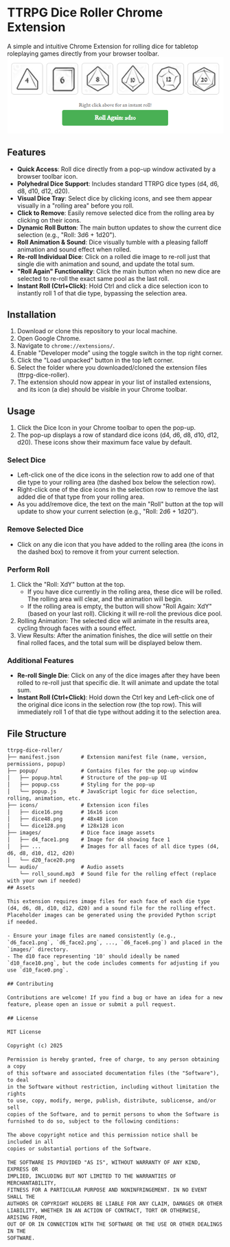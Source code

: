 # TTRPG Dice Roller Chrome Extension

A simple and intuitive Chrome Extension for rolling dice for tabletop roleplaying games directly from your browser toolbar.
![Example of the User Interface](UI_example.png)

## Features

- **Quick Access**: Roll dice directly from a pop-up window activated by a browser toolbar icon.
- **Polyhedral Dice Support**: Includes standard TTRPG dice types (d4, d6, d8, d10, d12, d20).
- **Visual Dice Tray**: Select dice by clicking icons, and see them appear visually in a "rolling area" before you roll.
- **Click to Remove**: Easily remove selected dice from the rolling area by clicking on their icons.
- **Dynamic Roll Button**: The main button updates to show the current dice selection (e.g., "Roll: 3d6 + 1d20").
- **Roll Animation & Sound**: Dice visually tumble with a pleasing falloff animation and sound effect when rolled.
- **Re-roll Individual Dice**: Click on a rolled die image to re-roll just that single die with animation and sound, and update the total sum.
- **"Roll Again" Functionality**: Click the main button when no new dice are selected to re-roll the exact same pool as the last roll.
- **Instant Roll (Ctrl+Click)**: Hold Ctrl and click a dice selection icon to instantly roll 1 of that die type, bypassing the selection area.

## Installation

1. Download or clone this repository to your local machine.
2. Open Google Chrome.
3. Navigate to `chrome://extensions/`.
4. Enable "Developer mode" using the toggle switch in the top right corner.
5. Click the "Load unpacked" button in the top left corner.
6. Select the folder where you downloaded/cloned the extension files (ttrpg-dice-roller).
7. The extension should now appear in your list of installed extensions, and its icon (a die) should be visible in your Chrome toolbar.

## Usage

1. Click the Dice Icon in your Chrome toolbar to open the pop-up.
2. The pop-up displays a row of standard dice icons (d4, d6, d8, d10, d12, d20). These icons show their maximum face value by default.

### Select Dice
- Left-click one of the dice icons in the selection row to add one of that die type to your rolling area (the dashed box below the selection row).
- Right-click one of the dice icons in the selection row to remove the last added die of that type from your rolling area.
- As you add/remove dice, the text on the main "Roll" button at the top will update to show your current selection (e.g., "Roll: 2d6 + 1d20").

### Remove Selected Dice
- Click on any die icon that you have added to the rolling area (the icons in the dashed box) to remove it from your current selection.

### Perform Roll
1. Click the "Roll: XdY" button at the top.
   - If you have dice currently in the rolling area, these dice will be rolled. The rolling area will clear, and the animation will begin.
   - If the rolling area is empty, the button will show "Roll Again: XdY" (based on your last roll). Clicking it will re-roll the previous dice pool.
2. Rolling Animation: The selected dice will animate in the results area, cycling through faces with a sound effect.
3. View Results: After the animation finishes, the dice will settle on their final rolled faces, and the total sum will be displayed below them.

### Additional Features
- **Re-roll Single Die**: Click on any of the dice images after they have been rolled to re-roll just that specific die. It will animate and update the total sum.
- **Instant Roll (Ctrl+Click)**: Hold down the Ctrl key and Left-click one of the original dice icons in the selection row (the top row). This will immediately roll 1 of that die type without adding it to the selection area.

## File Structure

```
ttrpg-dice-roller/
├── manifest.json       # Extension manifest file (name, version, permissions, popup)
├── popup/              # Contains files for the pop-up window
│   ├── popup.html      # Structure of the pop-up UI
│   ├── popup.css       # Styling for the pop-up
│   └── popup.js        # JavaScript logic for dice selection, rolling, animation, etc.
├── icons/              # Extension icon files
│   ├── dice16.png      # 16x16 icon
│   ├── dice48.png      # 48x48 icon
│   └── dice128.png     # 128x128 icon
├── images/             # Dice face image assets
│   ├── d4_face1.png    # Image for d4 showing face 1
│   ├── ...             # Images for all faces of all dice types (d4, d6, d8, d10, d12, d20)
│   └── d20_face20.png
└── audio/              # Audio assets
    └── roll_sound.mp3  # Sound file for the rolling effect (replace with your own if needed)
## Assets

This extension requires image files for each face of each die type (d4, d6, d8, d10, d12, d20) and a sound file for the rolling effect. Placeholder images can be generated using the provided Python script if needed.

- Ensure your image files are named consistently (e.g., `d6_face1.png`, `d6_face2.png`, ..., `d6_face6.png`) and placed in the `images/` directory.
- The d10 face representing '10' should ideally be named `d10_face10.png`, but the code includes comments for adjusting if you use `d10_face0.png`.

## Contributing

Contributions are welcome! If you find a bug or have an idea for a new feature, please open an issue or submit a pull request.

## License

MIT License

Copyright (c) 2025 

Permission is hereby granted, free of charge, to any person obtaining a copy
of this software and associated documentation files (the "Software"), to deal
in the Software without restriction, including without limitation the rights
to use, copy, modify, merge, publish, distribute, sublicense, and/or sell
copies of the Software, and to permit persons to whom the Software is
furnished to do so, subject to the following conditions:

The above copyright notice and this permission notice shall be included in all
copies or substantial portions of the Software.

THE SOFTWARE IS PROVIDED "AS IS", WITHOUT WARRANTY OF ANY KIND, EXPRESS OR
IMPLIED, INCLUDING BUT NOT LIMITED TO THE WARRANTIES OF MERCHANTABILITY,
FITNESS FOR A PARTICULAR PURPOSE AND NONINFRINGEMENT. IN NO EVENT SHALL THE
AUTHORS OR COPYRIGHT HOLDERS BE LIABLE FOR ANY CLAIM, DAMAGES OR OTHER
LIABILITY, WHETHER IN AN ACTION OF CONTRACT, TORT OR OTHERWISE, ARISING FROM,
OUT OF OR IN CONNECTION WITH THE SOFTWARE OR THE USE OR OTHER DEALINGS IN THE
SOFTWARE.